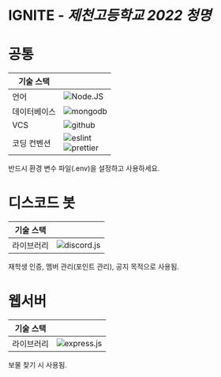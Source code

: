 # IGNITE - <em>제천고등학교 2022 청명</em>

# 공통
|기술 스택||
|---|---|
|언어|![Node.JS](https://img.shields.io/badge/node.js-339933?style=for-the-badge&logo=Node.js&logoColor=white)|
|데이터베이스|![mongodb](https://img.shields.io/badge/mongodb-47A248?style=for-the-badge&logo=MongoDB&logoColor=white)|
|VCS|![github](https://img.shields.io/badge/github-181717?style=for-the-badge&logo=github&logoColor=white)|
|코딩 컨벤션|![eslint](https://img.shields.io/badge/eslint-4B32C3?style=for-the-badge&logo=eslint&logoColor=white)<br/>![prettier](https://img.shields.io/badge/prettier-F7B93E?style=for-the-badge&logo=prettier&logoColor=white)|

반드시 환경 변수 파일(.env)을 설정하고 사용하세요.



# 디스코드 봇
|기술 스택||
|---|---|
|라이브러리|![discord.js](https://img.shields.io/badge/discord.js-5865F2?style=for-the-badge&logo=discord&logoColor=white)|

재학생 인증, 멤버 관리(포인트 관리), 공지 목적으로 사용됨.


# 웹서버
|기술 스택||
|---|---|
|라이브러리|![express.js](https://img.shields.io/badge/express.js-000000?style=for-the-badge&logo=express&logoColor=white)|

보물 찾기 시 사용됨.
